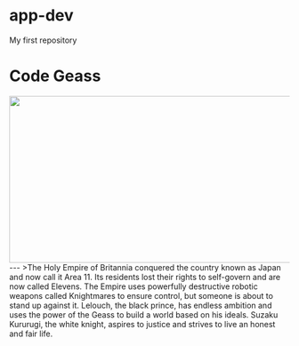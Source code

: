 # app-dev
My first repository
# **Code Geass**
<img src="https://m.media-amazon.com/images/S/pv-target-images/f6229414d529451c2677a18db912a09fc8ee78a78669cf7043acbc8d952a6f8c.jpg" width="1000" height="300" />
---
>The Holy Empire of Britannia conquered the country known as Japan and now call it Area 11. Its residents lost their rights to self-govern and are now called Elevens. The Empire uses powerfully destructive robotic weapons called Knightmares to ensure control, but someone is about to stand up against it. Lelouch, the black prince, has endless ambition and uses the power of the Geass to build a world based on his ideals. Suzaku Kururugi, the white knight, aspires to justice and strives to live an honest and fair life.
